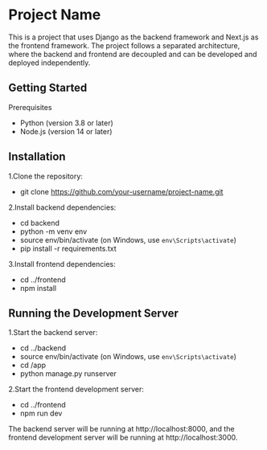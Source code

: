 # Project Name
This is a project that uses Django as the backend framework and Next.js as the frontend framework. The project follows a separated architecture, where the backend and frontend are decoupled and can be developed and deployed independently.

## Getting Started

Prerequisites
- Python (version 3.8 or later)
- Node.js (version 14 or later)
  
## Installation
1.Clone the repository:
- git clone https://github.com/your-username/project-name.git

2.Install backend dependencies:
- cd backend
- python -m venv env
- source env/bin/activate (on Windows, use `env\Scripts\activate`)
- pip install -r requirements.txt

3.Install frontend dependencies:
- cd ../frontend
- npm install

## Running the Development Server
1.Start the backend server:
- cd ../backend
- source env/bin/activate (on Windows, use `env\Scripts\activate`)
- cd /app
- python manage.py runserver

2.Start the frontend development server:
- cd ../frontend
- npm run dev

The backend server will be running at http://localhost:8000, and the frontend development server will be running at http://localhost:3000.
